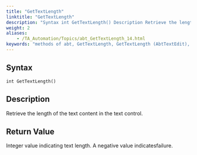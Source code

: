 ```yaml
--- 
title: "GetTextLength"
linktitle: "GetTextLength"
description: "Syntax int GetTextLength() Description Retrieve the length of the text content in the text control. Return Value Integer value indicating text length. A negative value indicates failure."
weight: 2
aliases: 
    - /TA_Automation/Topics/abt_GetTextLength_14.html
keywords: "methods of abt, GetTextLength, GetTextLength (AbtTextEdit), AbtTextEdit, gettextlength, abttextedit gettextlength, get text length of text control, retrieve text length of text control"
---
```


## Syntax

`int GetTextLength()`

## Description

Retrieve the length of the text content in the text control.

## Return Value

Integer value indicating text length. A negative value indicatesfailure.




